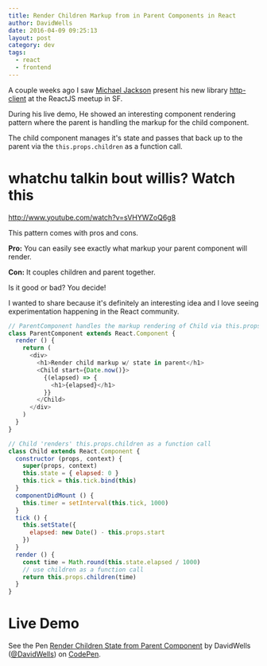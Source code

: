 ```yaml
---
title: Render Children Markup from in Parent Components in React
author: DavidWells
date: 2016-04-09 09:25:13
layout: post
category: dev
tags:
  - react
  - frontend
---
```


A couple weeks ago I saw [Michael Jackson](https://twitter.com/mjackson) present his new library [http-client](https://github.com/mjackson/http-client) at the ReactJS meetup in SF.

During his live demo, He showed an interesting component rendering pattern where the parent is handling the markup for the child component.

The child component manages it's state and passes that back up to the parent via the `this.props.children` as a function call.

# whatchu talkin bout willis? Watch this

http://www.youtube.com/watch?v=sVHYWZoQ6g8

This pattern comes with pros and cons.

**Pro:** You can easily see exactly what markup your parent component will render.

**Con:** It couples children and parent together.

Is it good or bad? You decide!

I wanted to share because it's definitely an interesting idea and I love seeing experimentation happening in the React community.

```js
// ParentComponent handles the markup rendering of Child via this.props.children
class ParentComponent extends React.Component {
  render () {
    return (
      <div>
        <h1>Render child markup w/ state in parent</h1>
        <Child start={Date.now()}>
          {(elapsed) => {
            <h1>{elapsed}</h1>
          }}
        </Child>
      </div>
    )
  }
}

// Child 'renders' this.props.children as a function call
class Child extends React.Component {
  constructor (props, context) {
    super(props, context)
    this.state = { elapsed: 0 }
    this.tick = this.tick.bind(this)
  }
  componentDidMount () {
    this.timer = setInterval(this.tick, 1000)
  }
  tick () {
    this.setState({
      elapsed: new Date() - this.props.start
    })
  }
  render () {
    const time = Math.round(this.state.elapsed / 1000)
    // use children as a function call
    return this.props.children(time)
  }
}
```

# Live Demo

<p data-height="542" data-theme-id="0" data-slug-hash="qZpvxE" data-default-tab="js" data-user="DavidWells" class="codepen">See the Pen <a href="http://codepen.io/DavidWells/pen/qZpvxE/">Render Children State from Parent Component</a> by DavidWells (<a href="http://codepen.io/DavidWells">@DavidWells</a>) on <a href="http://codepen.io">CodePen</a>.</p>
<script async src="//assets.codepen.io/assets/embed/ei.js"></script>
